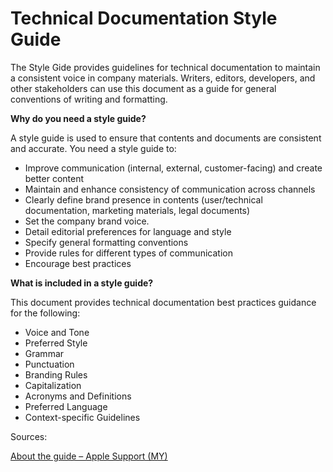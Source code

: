 # Technical Documentation Style Guide

The Style Gide provides guidelines for technical documentation to maintain a consistent voice in company materials. Writers, editors, developers, and other stakeholders can use this document as a guide for general conventions of writing and formatting.

**Why do you need a style guide?**

A style guide is used to ensure that contents and documents are consistent and accurate. You need a style guide to:

- Improve communication (internal, external, customer-facing) and create better content
- Maintain and enhance consistency of communication across channels
- Clearly define brand presence in contents (user/technical documentation, marketing materials, legal documents)
- Set the company brand voice.
- Detail editorial preferences for language and style
- Specify general formatting conventions
- Provide rules for different types of communication
- Encourage best practices

**What is included in a style guide?**

This document provides technical documentation best practices guidance for the following:

- Voice and Tone
- Preferred Style
- Grammar
- Punctuation
- Branding Rules
- Capitalization
- Acronyms and Definitions
- Preferred Language
- Context-specific Guidelines

Sources:

[About the guide – Apple Support (MY)](https://support.apple.com/en-my/guide/applestyleguide/apsg1eef9171/web)